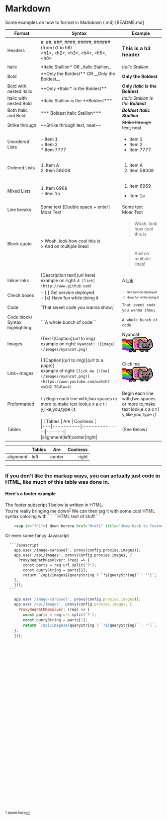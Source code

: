 # Markdown
Some examples on how to format in Markdown (.md) [README.md]

| Format            | Syntax                                                      | Example |
| ------            |-----                                                        |-----    |
| Headers 	        | \#, \##, \###, \####, \#####, \###### (from h1 to h6)                                                                                                         <br> \<h1>, \<h2>, \<h3>, \<h4>, \<h5>, \<h6>                     |  <h3>This is a h3 header</h3>	|
| Italic  	        | \*Italic Stallion\*  OR \_Italic Stallion\_	                 | *Italic Stallion* 	|
| Bold  	          | \*\*Only the Boldest\*\* 	OR \_\_Only the Boldest\_\_        | **Only the Boldest** 	|
| Bold with nested Italic | \*\*Only \*Italic\* is the Boldest\*\*                | **Only *Italic* is the Boldest**  |
| Italic with nested Bold | \*Italic Stallion is the \*\*Boldest\*\*\*            | *Italic Stallion is the **Boldest***   |
| Both Italic and Bold | \*\*\* Boldest Italic Stallion\*\*\*                     | ***Boldest Italic Stallion***   |
| Strike through 	  | \~\~Strike through text, neat\~\~ 	                         | ~~Strike through text, neat~~ 	|
| Unordered Lists 	| \- Item 1  <br>   \+ Item 2  <br>  \* Item 7777              | <ul><li>Item 1</li><li>Item 2</li><li>Item 7777</li></ol>	  |
| Ordered Lists 	  | 1. Item A  <br>  2. Item 58008	                              | <ol><li>Item A</li><li>Item 58008</li></ol>  	|
| Mixed Lists 	    | 1. Item 6969  <br>   \- item 1a 	                            | <ol><li>Item 6969</li></ol><ul><li>item 1a</li></ul> 		|
| Line breaks 	    | Some text [Double space + enter] 	Moar Text                  | Some text  <br>  Moar Text 	|
| Block quote 	    | \> Woah, look how cool this is	 <br> \> And on multiple lines! | <blockquote>Woah, look how cool this is</blockquote><br><blockquote> And on multiple lines!</blockquote> 	|
| Inline links 	    | \[Description text\](url here) <br> example on right: `A [link](http://www.github.com)`  	| A [link](http://www.github.com) 	|
| Check boxes       | \- \[ \] Get service deployed <br> \- \[x\] Have fun while doing it | <img src='/images/chkboxex.png' width='200px' /> |
| Code 	            | \`That sweet code you wanna show;\` 	                       | `That sweet code you wanna show;` 	|
| Code block/ Syntax highlighting 	| \`\`\`A whole bunch of code\`\`\` 	        |  ```A whole bunch of code``` 	|
| Images 	          | \Text ![Caption\](url to img)<br>example on right: `Nyancat! ![image](/images/nyancat.png)`  | Nyancat! <img src='images/nyancat.png' width='100px' /> 	|
| Link+images 	    | \[\![Caption\](url to img)\](url to a page)\]<br>example of right: `Click me [![me](/images/nyancat.png)](https://www.youtube.com/watch?v=QH2-TGUlwu4)`        | Click me <a href='https://www.youtube.com/watch?v=QH2-TGUlwu4' target="_blank"><img src='images/nyancat.png' width='100px' /></a> |
| Preformatted 	    | \ \ Begin each line with,two spaces or more to,make text look,e x a c t l y,like,you,type i,t. 	|   Begin each line with,two spaces or more to,make text look,e x a c t l y,like,you,type i,t. 	|
| Tables 	          | \| \| Tables \|    Are    \| Coolness \|<br> \|---\|----------\|:-------------:\|------:\| <br> \|alignment\|left\|center\|right\| | (See Below)  |

| | Tables   |      Are      |  Coolness |
|---|----------|:-------------:|------:|
|alignment| left| center | right |


--------


<h3>If you don't like the markup ways, you can actually just code in HTML, like much of this table was done in.</h3>  
  <h4>Here's a footer example</h4>  
  The footer subscript <span text-color='red'>1</span> below is written in HTML.   <br>
  You're really bringing me down<sup><a href="\#fn1" id="ref1">1</a></sup>   
  We can then tag it with some cool HTML syntax coloring with   
  ```
    ```HTML   
      text of stuff
    ```
  ```
  
  ```HTML 
      <sup id="fn1">1 down here<a href="#ref1" title="Jump back to footnote 1 in the text.">↩</a></sup>
  ```
  
  Or even some fancy Javascript
  ```
    ```Javascript   
      app.use('/image-carousel', proxy(config.proxies.images));
      app.use('/api/images', proxy(config.proxies.images, {
        ProxyReqPathResolver: (req) => {
          const parts = req.url.split('?');
          const queryString = parts[1];
          return `/api/images${queryString ? `?${queryString}` : ''}`;
      },
      }));
    ```
  ```
  ```Javascript   
      app.use('/image-carousel', proxy(config.proxies.images));
      app.use('/api/images', proxy(config.proxies.images, {
        ProxyReqPathResolver: (req) => {
          const parts = req.url.split('?');
          const queryString = parts[1];
          return `/api/images${queryString ? `?${queryString}` : ''}`;
      },
      }));
   ```
  
  <br><br><br><br><br><br><br><br><br><br><br><br><br><br><br><br><br><br><br><br><br><br><br><br><br><br><br><br><br><br><br>

<sup id="fn1">1 down here<a href="#ref1" title="Jump back to footnote 1 in the text.">↩</a></sup>
